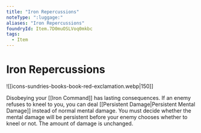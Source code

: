 ```yaml
---
title: "Iron Repercussions"
noteType: ":luggage:"
aliases: "Iron Repercussions"
foundryId: Item.7D0muOSLVoq0mkbc
tags:
  - Item
---
```


# Iron Repercussions
![[icons-sundries-books-book-red-exclamation.webp|150]]

Disobeying your [[Iron Command]] has lasting consequences. If an enemy refuses to kneel to you, you can deal [[Persistent Damage|Persistent Mental Damage]] instead of normal mental damage. You must decide whether the mental damage will be persistent before your enemy chooses whether to kneel or not. The amount of damage is unchanged.
